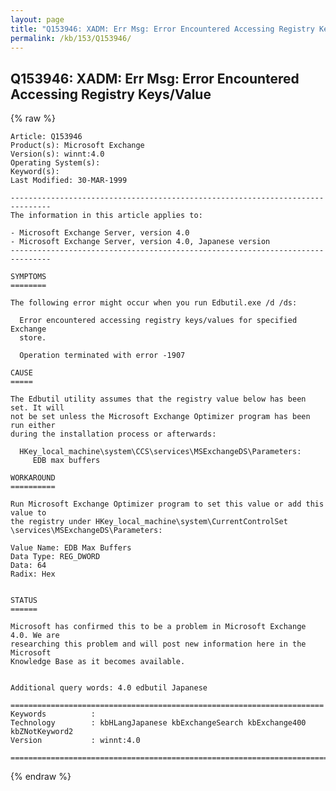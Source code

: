 ```yaml
---
layout: page
title: "Q153946: XADM: Err Msg: Error Encountered Accessing Registry Keys/Value"
permalink: /kb/153/Q153946/
---
```


## Q153946: XADM: Err Msg: Error Encountered Accessing Registry Keys/Value

{% raw %}

	Article: Q153946
	Product(s): Microsoft Exchange
	Version(s): winnt:4.0
	Operating System(s): 
	Keyword(s): 
	Last Modified: 30-MAR-1999
	
	-------------------------------------------------------------------------------
	The information in this article applies to:
	
	- Microsoft Exchange Server, version 4.0 
	- Microsoft Exchange Server, version 4.0, Japanese version 
	-------------------------------------------------------------------------------
	
	SYMPTOMS
	========
	
	The following error might occur when you run Edbutil.exe /d /ds:
	
	  Error encountered accessing registry keys/values for specified Exchange
	  store.
	
	  Operation terminated with error -1907
	
	CAUSE
	=====
	
	The Edbutil utility assumes that the registry value below has been set. It will
	not be set unless the Microsoft Exchange Optimizer program has been run either
	during the installation process or afterwards:
	
	  HKey_local_machine\system\CCS\services\MSExchangeDS\Parameters:
	     EDB max buffers
	
	WORKAROUND
	==========
	
	Run Microsoft Exchange Optimizer program to set this value or add this value to
	the registry under HKey_local_machine\system\CurrentControlSet
	\services\MSExchangeDS\Parameters:
	
	Value Name: EDB Max Buffers
	Data Type: REG_DWORD
	Data: 64
	Radix: Hex
	
	
	STATUS
	======
	
	Microsoft has confirmed this to be a problem in Microsoft Exchange 4.0. We are
	researching this problem and will post new information here in the Microsoft
	Knowledge Base as it becomes available.
	
	
	Additional query words: 4.0 edbutil Japanese
	
	======================================================================
	Keywords          :  
	Technology        : kbHLangJapanese kbExchangeSearch kbExchange400 kbZNotKeyword2
	Version           : winnt:4.0
	
	=============================================================================
	

{% endraw %}
